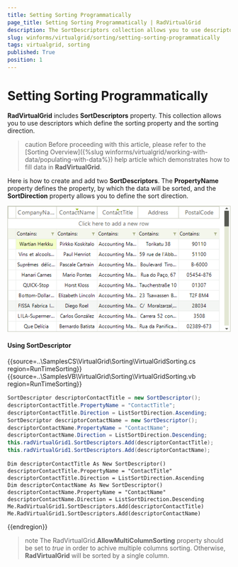 ```yaml
---
title: Setting Sorting Programmatically
page_title: Setting Sorting Programmatically | RadVirtualGrid
description: The SortDescriptors collection allows you to use descriptors which define the sorting property and the sorting direction.
slug: winforms/virtualgrid/sorting/setting-sorting-programmatically
tags: virtualgrid, sorting
published: True
position: 1
---
```


# Setting Sorting Programmatically

__RadVirtualGrid__ includes __SortDescriptors__ property. This collection allows you to use descriptors which define the sorting property and the sorting direction.

>caution Before proceeding with this article, please refer to the [Sorting Overview]({%slug winforms/virtualgrid/working-with-data/populating-with-data%}) help article which demonstrates how to fill data in __RadVirtualGrid__.

Here is how to create and add two __SortDescriptors__. The __PropertyName__ property defines the property, by which the data will be sorted, and the __SortDirection__ property allows you to define the sort direction.

![virtualgrid-setting-sorting-programmatically 001](images/setting-sorting-programmatically001.png)

#### Using SortDescriptor 

{{source=..\SamplesCS\VirtualGrid\Sorting\VirtualGridSorting.cs region=RunTimeSorting}} 
{{source=..\SamplesVB\VirtualGrid\Sorting\VirtualGridSorting.vb region=RunTimeSorting}}

````C#
SortDescriptor descriptorContactTitle = new SortDescriptor();
descriptorContactTitle.PropertyName = "ContactTitle";
descriptorContactTitle.Direction = ListSortDirection.Ascending;
SortDescriptor descriptorContactName = new SortDescriptor();
descriptorContactName.PropertyName = "ContactName";
descriptorContactName.Direction = ListSortDirection.Descending;
this.radVirtualGrid1.SortDescriptors.Add(descriptorContactTitle);
this.radVirtualGrid1.SortDescriptors.Add(descriptorContactName);

````
````VB.NET
Dim descriptorContactTitle As New SortDescriptor()
descriptorContactTitle.PropertyName = "ContactTitle"
descriptorContactTitle.Direction = ListSortDirection.Ascending
Dim descriptorContactName As New SortDescriptor()
descriptorContactName.PropertyName = "ContactName"
descriptorContactName.Direction = ListSortDirection.Descending
Me.RadVirtualGrid1.SortDescriptors.Add(descriptorContactTitle)
Me.RadVirtualGrid1.SortDescriptors.Add(descriptorContactName)

```` 

{{endregion}}

>note The RadVirtualGrid.__AllowMultiColumnSorting__ property should be set to *true* in order to achive multiple columns sorting. Otherwise, __RadVirtualGrid__ will be sorted by a single column.
